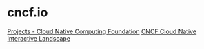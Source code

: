 # cncf.io

[Projects - Cloud Native Computing Foundation](https://www.cncf.io/projects)
[CNCF Cloud Native Interactive Landscape](https://landscape.cncf.io/)
